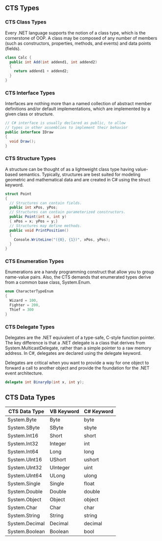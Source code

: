 ## CTS Types

### CTS Class Types

Every .NET language supports the notion of a class type, which is the cornerstone of OOP. A class may be composed of any number of members (such as constructors, properties, methods, and events) and data points (fields).

```c#
class Calc {
  public int Add(int addend1, int addend2)
  {
    return addend1 + addend2;
  }
}
```

### CTS Interface Types

Interfaces are nothing more than a named collection of abstract member definitions and/or default implementations, which are implemented by a given class or structure.

```c#
// C# interface is usually declared as public, to allow
// types in other assemblies to implement their behavior
public interface IDraw
{
  void Draw();
}
```

### CTS Structure Types

A structure can be thought of as a lightweight class type having value-based semantics. Typically, structures are best suited for modeling geometric and mathematical data and are created in C# using the struct keyword.

```c#
struct Point
{
  // Structures can contain fields.
  public int xPos, yPos;
  // Structures can contain parameterized constructors.
  public Point(int x, int y)
  { xPos = x; yPos = y;}
  // Structures may define methods.
  public void PrintPosition()
  {
    Console.WriteLine("({0}, {1})", xPos, yPos);
  }
}
```

### CTS Enumeration Types

Enumerations are a handy programming construct that allow you to group name-value pairs. Also, the CTS demands that enumerated types derive from a common base class, System.Enum.

```c#
enum CharacterTypeEnum
{
  Wizard = 100,
  Fighter = 200,
  Thief = 300
}
```

### CTS Delegate Types

Delegates are the .NET equivalent of a type-safe, C-style function pointer. The key difference is that a .NET delegate is a class that derives from System.MulticastDelegate, rather than a simple pointer to a raw memory address. In C#, delegates are declared using the delegate keyword.

Delegates are critical when you want to provide a way for one object to forward a call to another object and provide the foundation for the .NET event architecture.

```c#
delegate int BinaryOp(int x, int y);
```

## CTS Data Types

| CTS Data Type  | VB Keyword | C# Keyword |
| -------------- | ---------- | ---------- |
| System.Byte    | Byte       | byte       |
| System.SByte   | SByte      | sbyte      |
| System.Int16   | Short      | short      |
| System.Int32   | Integer    | int        |
| System.Int64   | Long       | long       |
| System.UInt16  | UShort     | ushort     |
| System.UInt32  | UInteger   | uint       |
| System.UInt64  | ULong      | ulong      |
| System.Single  | Single     | float      |
| System.Double  | Double     | double     |
| System.Object  | Object     | object     |
| System.Char    | Char       | char       |
| System.String  | String     | string     |
| System.Decimal | Decimal    | decimal    |
| System.Boolean | Boolean    | bool       |
